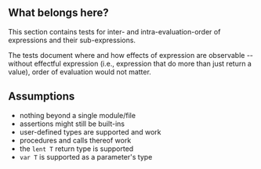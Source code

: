 ## What belongs here?

This section contains tests for inter- and intra-evaluation-order of
expressions and their sub-expressions.

The tests document where and how effects of expression are observable --
without effectful expression (i.e., expression that do more than just return
a value), order of evaluation would not matter.

## Assumptions

- nothing beyond a single module/file
- assertions might still be built-ins
- user-defined types are supported and work
- procedures and calls thereof work
- the `lent T` return type is supported
- `var T` is supported as a parameter's type